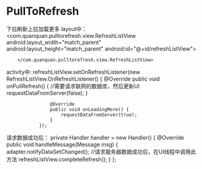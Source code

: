 # PullToRefresh
下拉刷新上拉加载更多
layout中：
        <com.quanquan.pulltorefresh.view.RefreshListView
                android:layout_width="match_parent"
                android:layout_height="match_parent"
                android:id="@+id/refreshListView">

        </com.quanquan.pulltorefresh.view.RefreshListView>
        
activity中:
        refreshListView.setOnRefreshListener(new RefreshListView.OnRefreshListener() {
                    @Override
                    public void onPullRefresh() {
                        //需要请求联网的数据库，然后更新UI
                        requestDataFromServer(false);
                    }
        
                    @Override
                    public void onLoadingMore() {
                        requestDataFromServer(true);
                    }
                });
请求数据成功后：
        private Handler handler = new Handler() {
                @Override
                public void handleMessage(Message msg) {
                    adapter.notifyDataSetChanged();
                    //请求服务器数据成功后，在UI线程中调用此方法
                    refreshListView.completeRefresh();
                }
            };
